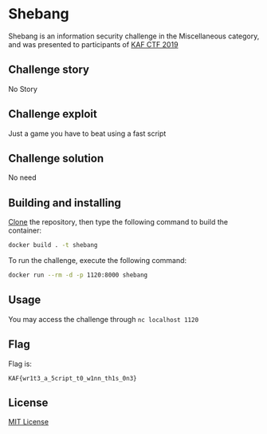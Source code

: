 # Shebang

Shebang is an information security challenge in the Miscellaneous category, and was presented to participants of [KAF CTF 2019](https://ctf.kipodafterfree.com)

## Challenge story

No Story

## Challenge exploit

Just a game you have to beat using a fast script

## Challenge solution

No need

## Building and installing

[Clone](https://github.com/NadavTasher/2019-Shebang/archive/master.zip) the repository, then type the following command to build the container:
```bash
docker build . -t shebang
```

To run the challenge, execute the following command:
```bash
docker run --rm -d -p 1120:8000 shebang
```

## Usage

You may access the challenge through `nc localhost 1120`

## Flag

Flag is:
```flagscript
KAF{wr1t3_a_5cript_t0_w1nn_th1s_0n3}
```

## License
[MIT License](https://choosealicense.com/licenses/mit/)